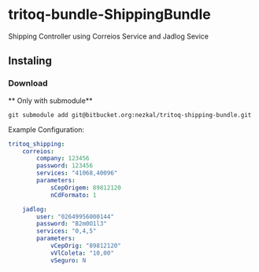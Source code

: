tritoq-bundle-ShippingBundle
============================

Shipping Controller using Correios Service and Jadlog Sevice

## Instaling

### Download

** Only with submodule**

`git submodule add git@bitbucket.org:nezkal/tritoq-shipping-bundle.git`

Example Configuration:

```yaml
tritoq_shipping:
    correios:
        company: 123456
        password: 123456
        services: "41068,40096"
        parameters:
            sCepOrigem: 89812120
            nCdFormato: 1

    jadlog:
        user: "02649956000144"
        password: "B2m0O1l3"
        services: "0,4,5"
        parameters:
            vCepOrig: "89812120"
            vVlColeta: "10,00"
            vSeguro: N